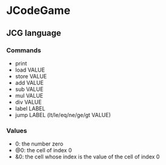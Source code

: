 # JCodeGame

## JCG language

### Commands

- print
- load VALUE
- store VALUE
- add VALUE
- sub VALUE
- mul VALUE
- div VALUE
- label LABEL
- jump LABEL (lt/le/eq/ne/ge/gt VALUE)

### Values

- 0: the number zero
- @0: the cell of index 0
- &0: the cell whose index is the value of the cell of index 0
